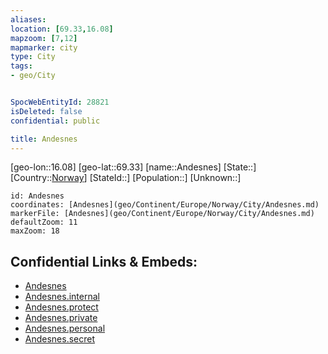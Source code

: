 ```yaml
---
aliases: 
location: [69.33,16.08]
mapzoom: [7,12] 
mapmarker: city 
type: City
tags:
- geo/City


SpocWebEntityId: 28821
isDeleted: false
confidential: public

title: Andesnes
---
```

[geo-lon::16.08]
[geo-lat::69.33]
[name::Andesnes]
[State::]
[Country::[Norway](geo/Continent/Europe/Norway.md)]
[StateId::]
[Population::]
[Unknown::]


```leaflet
id: Andesnes
coordinates: [Andesnes](geo/Continent/Europe/Norway/City/Andesnes.md)
markerFile: [Andesnes](geo/Continent/Europe/Norway/City/Andesnes.md)
defaultZoom: 11 
maxZoom: 18
```


## Confidential Links & Embeds: 
- [Andesnes](../../../../../../_public/geo/Continent/Europe/Norway/City/Andesnes.md) 
- [Andesnes.internal](../../../../../../_internal/geo/Continent/Europe/Norway/City/Andesnes.internal.md) 
- [Andesnes.protect](../../../../../../_protect/geo/Continent/Europe/Norway/City/Andesnes.protect.md) 
- [Andesnes.private](../../../../../../_private/geo/Continent/Europe/Norway/City/Andesnes.private.md) 
- [Andesnes.personal](../../../../../../_personal/geo/Continent/Europe/Norway/City/Andesnes.personal.md) 
- [Andesnes.secret](../../../../../../_secret/geo/Continent/Europe/Norway/City/Andesnes.secret.md) 
